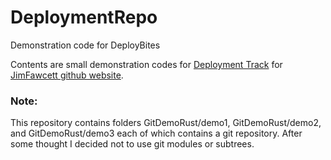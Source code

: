 # DeploymentRepo
Demonstration code for DeployBites

Contents are small demonstration codes for <a href="https://jimfawcett.github.io/indexDeployment.html">Deployment Track</a> for
<a href="https://jimfawcett.github.io/index.html">JimFawcett github website</a>.

### Note:<br />
This repository contains folders GitDemoRust/demo1, GitDemoRust/demo2, and GitDemoRust/demo3 each of which contains a git repository.
After some thought I decided not to use git modules or subtrees.  
